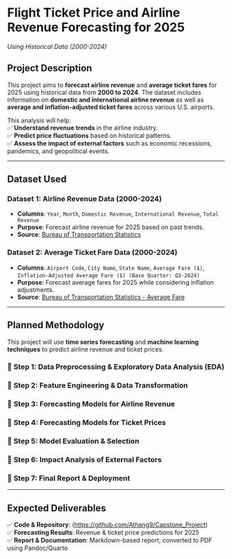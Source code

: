 # **Flight Ticket Price and Airline Revenue Forecasting for 2025**  
*Using Historical Data (2000-2024)*  


## **Project Description**  
This project aims to **forecast airline revenue** and **average ticket fares** for 2025 using historical data from **2000 to 2024**. The dataset includes information on **domestic and international airline revenue** as well as **average and inflation-adjusted ticket fares** across various U.S. airports.  

This analysis will help:  
✅ **Understand revenue trends** in the airline industry.  
✅ **Predict price fluctuations** based on historical patterns.  
✅ **Assess the impact of external factors** such as economic recessions, pandemics, and geopolitical events.  

---

## **Dataset Used**  
### **Dataset 1: Airline Revenue Data (2000-2024)**  
- **Columns**: `Year`, `Month`, `Domestic Revenue`, `International Revenue`, `Total Revenue`  
- **Purpose**: Forecast airline revenue for 2025 based on past trends.  
- **Source**: [Bureau of Transportation Statistics](https://www.transtats.bts.gov/data_elements.aspx)  

### **Dataset 2: Average Ticket Fare Data (2000-2024)**  
- **Columns**: `Airport Code`, `City Name`, `State Name`, `Average Fare ($)`, `Inflation-Adjusted Average Fare ($) (Base Quarter: Q3-2024)`  
- **Purpose**: Forecast average fares for 2025 while considering inflation adjustments.  
- **Source**: [Bureau of Transportation Statistics - Average Fare](https://www.transtats.bts.gov/AverageFare/)  

---

## **Planned Methodology**  
This project will use **time series forecasting** and **machine learning techniques** to predict airline revenue and ticket prices.  

### 📌 **Step 1: Data Preprocessing & Exploratory Data Analysis (EDA)**  
### 📌 **Step 2: Feature Engineering & Data Transformation**  
### 📌 **Step 3: Forecasting Models for Airline Revenue**  
### 📌 **Step 4: Forecasting Models for Ticket Prices**  
### 📌 **Step 5: Model Evaluation & Selection**  
### 📌 **Step 6: Impact Analysis of External Factors**  
### 📌 **Step 7: Final Report & Deployment**  

---

## **Expected Deliverables**  
✅ **Code & Repository**: (https://github.com/Athang9/Capstone_Project)  
✅ **Forecasting Results**: Revenue & ticket price predictions for 2025  
✅ **Report & Documentation**: Markdown-based report, converted to PDF using Pandoc/Quarto  

